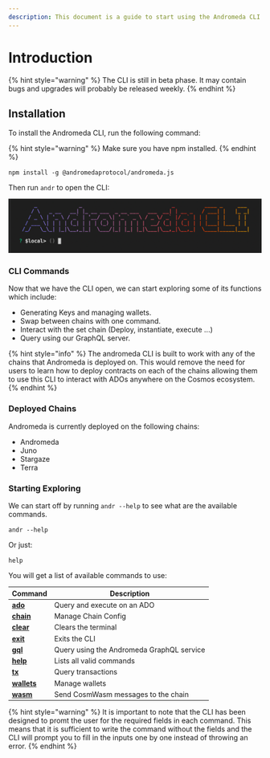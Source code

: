 ```yaml
---
description: This document is a guide to start using the Andromeda CLI.
---
```


# Introduction

{% hint style="warning" %}
The CLI is still in beta phase. It may contain bugs and upgrades will probably be released weekly.
{% endhint %}

## Installation

To install the Andromeda CLI, run the following command:

{% hint style="warning" %}
Make sure you have npm installed.
{% endhint %}

```
npm install -g @andromedaprotocol/andromeda.js
```

Then run `andr`  to open the CLI:

![Andromeda CLI ](../.gitbook/assets/ANDROMEDA-CLI.png)

### CLI Commands

Now that we have the CLI open, we can start exploring some of its functions which include:

* Generating Keys and managing wallets.
* Swap between chains with one command.
* Interact with the set chain (Deploy, instantiate, execute ...)
* Query using our GraphQL server.

{% hint style="info" %}
The andromeda CLI is built to work with any of the chains that Andromeda is deployed on. This would remove the need for users to learn how to deploy contracts on each of the chains allowing them to use this CLI to interact with ADOs anywhere on the Cosmos ecosystem.&#x20;
{% endhint %}

### Deployed Chains

Andromeda is currently deployed on the following chains:

* Andromeda
* Juno
* Stargaze
* Terra

### Starting Exploring

We can start off by running `andr --help` to see what are the available commands.&#x20;

```
andr --help 
```

Or just:

```
help
```

You will get a list of available commands to use:

| Command                                   | Description                               |
| ----------------------------------------- | ----------------------------------------- |
| ****[**ado**](ado.md)****                 | Query and execute on an ADO               |
| ****[**chain**](chain.md)****             | Manage Chain Config                       |
| ****[**clear**](clear-and-exit.md)****    | Clears the terminal                       |
| ****[**exit**](clear-and-exit.md)****     | Exits the CLI                             |
| ****[**gql**](gql.md)****                 | Query using the Andromeda GraphQL service |
| ****[**help**](help-and-shortcuts.md)**** | Lists all valid commands                  |
| ****[**tx**](tx.md)****                   | Query transactions                        |
| ****[**wallets**](wallets.md)****         | Manage wallets                            |
| ****[**wasm**](wasm.md)****               | Send CosmWasm messages to the chain       |

{% hint style="warning" %}
It is important to note that the CLI has been designed to promt the user for the required fields in each command. This means that it is sufficient to write the command without the fields and the CLI will prompt you to fill in the inputs one by one instead of throwing an error.&#x20;
{% endhint %}
